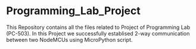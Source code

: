 # Programming_Lab_Project
This Repository contains all the files related to Project of Programming Lab (PC-503).
In this Project we successfully establised 2-way communication between two NodeMCUs using MicroPython script.
